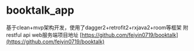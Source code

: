 # booktalk_app
基于clean+mvp架构开发，使用了dagger2+retrofit2+rxjava2+room等框架
附restful api  web服务端项目地址
[https://github.com/feiyin0719/booktalk](https://github.com/feiyin0719/booktalk)
